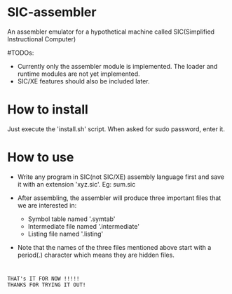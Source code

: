 # SIC-assembler
An assembler emulator for a hypothetical machine called SIC(Simplified Instructional Computer)

#TODOs:
- Currently only the assembler module is implemented. The loader and runtime modules are not yet implemented.
- SIC/XE features should also be included later.

# How to install
Just execute the 'install.sh' script. When asked for sudo password, enter it.

# How to use
- Write any program in SIC(not SIC/XE) assembly language first and save it with an extension 'xyz.sic'. Eg: sum.sic
- After assembling, the assembler will produce three important files that we are interested in:
  - Symbol table named '.symtab'
  - Intermediate file named '.intermediate'
  - Listing file named '.listing'
  
- Note that the names of the three files mentioned above start with a period(.) character which means they are hidden files.
#
	THAT's IT FOR NOW !!!!!
	THANKS FOR TRYING IT OUT!
